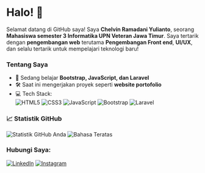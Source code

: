 # Halo! 👋

Selamat datang di GitHub saya! Saya **Chelvin Ramadani Yulianto**, seorang **Mahasiswa semester 3 Informatika UPN Veteran Jawa Timur**. Saya tertarik dengan **pengembangan web** terutama **Pengembangan Front end**, **UI/UX**, dan selalu tertarik untuk mempelajari teknologi baru!

### Tentang Saya
- 🌱 Sedang belajar **Bootstrap, JavaScript, dan Laravel** 
- 🛠️ Saat ini mengerjakan proyek seperti **website portofolio**
- 💻 Tech Stack:  
  ![HTML5](https://img.shields.io/badge/-HTML5-E34F26?style=flat&logo=html5&logoColor=white)
  ![CSS3](https://img.shields.io/badge/-CSS3-1572B6?style=flat&logo=css3&logoColor=white)
  ![JavaScript](https://img.shields.io/badge/-JavaScript-F7DF1E?style=flat&logo=javascript&logoColor=black)
  ![Bootstrap](https://img.shields.io/badge/-Bootstrap-563D7C?style=flat&logo=bootstrap&logoColor=white)
  ![Laravel](https://img.shields.io/badge/-Laravel-FF2D20?style=flat&logo=laravel&logoColor=white)

### 📈 Statistik GitHub
![Statistik GitHub Anda](https://github-readme-stats.vercel.app/api?username=chelvinramadani&show_icons=true&theme=radical)
![Bahasa Teratas](https://github-readme-stats.vercel.app/api/top-langs/?username=chelvinramadani&layout=compact&theme=radical)

### Hubungi Saya:
[![LinkedIn](https://img.shields.io/badge/-LinkedIn-0077B5?style=flat&logo=linkedin&logoColor=white)]([https://linkedin.com/in/your-profile](https://www.linkedin.com/in/chelvin-ramadani-yulianto-3ab462286/))
[![Instagram](https://img.shields.io/badge/-Instagram-E4405F?style=flat&logo=instagram&logoColor=white)](https://instagram.com/chelvin_ramadani)

